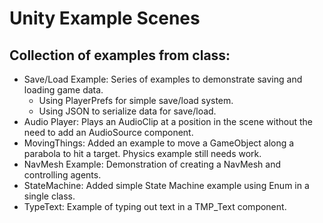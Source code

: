 # Unity Example Scenes
 ## Collection of examples from class:
 
- Save/Load Example: Series of examples to demonstrate saving and loading game data.
  - Using PlayerPrefs for simple save/load system.
  - Using JSON to serialize data for save/load.
- Audio Player: Plays an AudioClip at a position in the scene without the need to add an AudioSource component.
- MovingThings: Added an example to move a GameObject along a parabola to hit a target. Physics example still needs work.
- NavMesh Example: Demonstration of creating a NavMesh and controlling agents.
- StateMachine: Added simple State Machine example using Enum in a single class.
- TypeText: Example of typing out text in a TMP_Text component.

